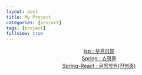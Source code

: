```yaml
---
layout: post
title: My Project
categories: [project]
tags: [project]
fullview: true
---
```


<p align="center">
<a href="https://kyu05017.github.io/project/2013/11/15/jsp.html">jsp : 부르마블</a><br>
<a href="https://github.com/kyu05017/shop_spring">Spring : 쇼핑몰</a><br>   
<a href="https://github.com/kyu05017/AlleyAcademy">Spring-React : 골목학원(진행중)</a><br>
</p>